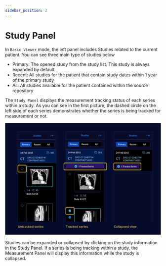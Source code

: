 ```yaml
---
sidebar_position: 2
---
```


# Study Panel

In `Basic Viewer` mode, the left panel includes Studies related to the current
patient. You can see three main type of studies below

- Primary: The opened study from the study list. This study is always expanded
  by default.
- Recent: All studies for the patient that contain study dates within 1 year of
  the primary study
- All: All studies available for the patient contained within the source
  repository

The `Study Panel` displays the measurement tracking status of each series within
a study. As you can see in the first picture, the dashed circle on the left side
of each series demonstrates whether the series is being tracked for measurement
or not.

<!-- We should resize this screenshot to make it smaller. We might want to add both screenshots in-line to make better use of horizontal space. Let's ask Dan -->

![user-study-panel](../../assets/img/user-study-panel.png)

Studies can be expanded or collapsed by clicking on the study information in the
Study Panel. If a series is being tracking within a study, the Measurement Panel
will display this information while the study is collapsed.

<!-- We should link to refer to measurement tracking section -->

<!-- We need to add SR functionality descriptions to this section -->
